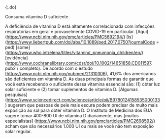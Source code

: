 {:.do} 
 
 Consuma vitamina D suficiente 

 A deficiência de vitamina D está altamente correlacionada com infecções respiratórias em geral e provavelmente COVID-19 em particular. 
 [Aqui] (https://www.ncbi.nlm.nih.gov/pmc/articles/PMC5692194/) [is] (https://www.liebertpub.com/doi/abs/10.1089/ped.2017.0750?journalCode = ped) [some] (https://www.who.int/elena/titles/vitamind_pneumonia_children/en/) [evidência] (https://www.cochranelibrary.com/cdsr/doi/10.1002/14651858.CD011597. pub2 / completo). 
 De acordo com o estudo [https://www.ncbi.nlm.nih.gov/pubmed/21310306), 41,6% dos americanos são deficientes em vitamina D. 
 As duas principais formas de garantir que você está recebendo o suficiente dessa vitamina essencial são: (1) obter luz solar suficiente e (2) tomar suplementos de vitamina D. 
 [Algumas pesquisas] (https://www.sciencedirect.com/science/article/pii/B9780124158535000133) sugerem que pessoas de pele mais escura podem precisar de muito mais exposição ao sol para obter vitamina D. 
 O Instituto de Medicina dos EUA sugere tomar 400-800 UI de vitamina D diariamente, mas [muitos especialistas] (https://www.ncbi.nlm.nih.gov/pmc/articles/PMC2698592/) acham que são necessários 1.000 UI ou mais se você não tem exposição solar regular. 
